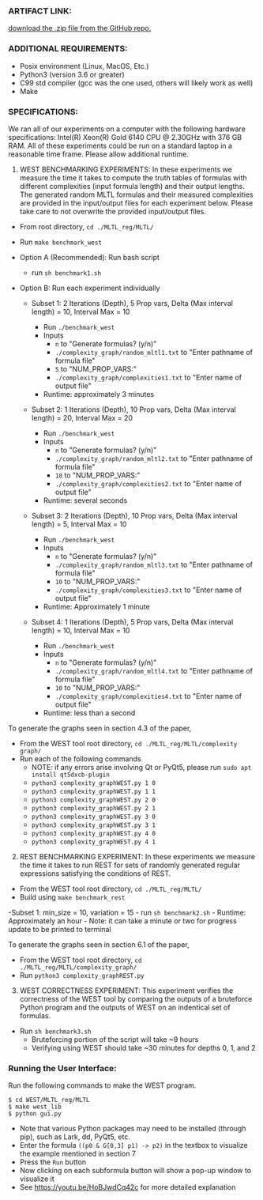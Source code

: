 ### ARTIFACT LINK:
[download the .zip file from the GitHub repo.](https://github.com/zwang271/WEST)

### ADDITIONAL REQUIREMENTS:
- Posix environment (Linux, MacOS, Etc.)
- Python3 (version 3.6 or greater)
- C99 std compiler (gcc was the one used, others will likely work as well)
- Make

### SPECIFICATIONS:
We ran all of our experiments on a computer with the following hardware specifications: Intel(R) Xeon(R) Gold 6140 CPU @ 2.30GHz with 376 GB RAM.
All of these experiments could be run on a standard laptop in a reasonable time frame. Please allow additional runtime.

1. WEST BENCHMARKING EXPERIMENTS: 
In these experiments we measure the time it takes to compute the truth tables of formulas with different complexities (input formula length) and their output lengths. The generated random MLTL formulas and their measured complexities are provided in the input/output files for each experiment below. Please take care to not overwrite the provided input/output files.
  - From root directory, `cd ./MLTL_reg/MLTL/`
  - Run `make benchmark_west`
  
  - Option A (Recommended): Run bash script
  	- run `sh benchmark1.sh`

  - Option B: Run each experiment individually
	- Subset 1: 2 Iterations (Depth), 5 Prop vars, Delta (Max interval length) = 10, Interval Max = 10
		- Run `./benchmark_west`
		- Inputs
			- `n` to "Generate formulas? (y/n)"
			- `./complexity_graph/random_mltl1.txt` to "Enter pathname of formula file"
			- `5` to "NUM_PROP_VARS:"
			- `./complexity_graph/complexities1.txt` to "Enter name of output file"
		- Runtime: approximately 3 minutes

	- Subset 2: 1 Iterations (Depth), 10 Prop vars, Delta (Max interval length) = 20, Interval Max = 20
		- Run `./benchmark_west`
		- Inputs
			- `n` to "Generate formulas? (y/n)"
			- `./complexity_graph/random_mltl2.txt` to "Enter pathname of formula file"
			- `10` to "NUM_PROP_VARS:"
			- `./complexity_graph/complexities2.txt` to "Enter name of output file"
		- Runtime: several seconds

	- Subset 3: 2 Iterations (Depth), 10 Prop vars, Delta (Max interval length) = 5, Interval Max = 10
		- Run `./benchmark_west`
		- Inputs
			- `n` to "Generate formulas? (y/n)"
			- `./complexity_graph/random_mltl3.txt` to "Enter pathname of formula file"
			- `10` to "NUM_PROP_VARS:"
			- `./complexity_graph/complexities3.txt` to "Enter name of output file"
		- Runtime: Approximately 1 minute

	- Subset 4: 1 Iterations (Depth), 5 Prop vars, Delta (Max interval length) = 10, Interval Max = 10
		- Run `./benchmark_west`
		- Inputs
			- `n` to "Generate formulas? (y/n)"
			- `./complexity_graph/random_mltl4.txt` to "Enter pathname of formula file"
			- `10` to "NUM_PROP_VARS:"
			- `./complexity_graph/complexities4.txt` to "Enter name of output file"
		- Runtime: less than a second

  To generate the graphs seen in
  section 4.3 of the paper, 
  - From the WEST tool root directory, `cd ./MLTL_reg/MLTL/complexity graph/`
  - Run each of the following commands
	- NOTE: if any errors arise involving Qt or PyQt5, please run `sudo apt install qt5dxcb-plugin`
  	- `python3 complexity_graphWEST.py 1 0`
	- `python3 complexity_graphWEST.py 1 1`
	- `python3 complexity_graphWEST.py 2 0`
	- `python3 complexity_graphWEST.py 2 1`
	- `python3 complexity_graphWEST.py 3 0`
	- `python3 complexity_graphWEST.py 3 1`
	- `python3 complexity_graphWEST.py 4 0`
	- `python3 complexity_graphWEST.py 4 1`
 
2. REST BENCHMARKING EXPERIMENT:
 In these experiments we measure the time it takes to run REST for sets of randomly generated regular expressions satisfying the conditions of REST.
  - From the WEST tool root directory, `cd ./MLTL_reg/MLTL/`
  - Build using `make benchmark_rest`
  
  -Subset 1: min_size = 10, variation = 15
 	- run `sh benchmark2.sh`
	- Runtime: Approximately an hour
		- Note: it can take a minute or two for progress update to be printed to terminal
	
 To generate the graphs seen in section 6.1 of the paper, 
  - From the WEST tool root directory, `cd ./MLTL_reg/MLTL/complexity_graph/`
  - Run `python3 complexity_graphREST.py`

3. WEST CORRECTNESS EXPERIMENT: 
  This experiment verifies the correctness of the WEST tool by comparing the outputs of a bruteforce Python program and the outputs of WEST on an indentical set of formulas. 
  - Run `sh benchmark3.sh`
	- Bruteforcing portion of the script will take ~9 hours
	- Verifying using WEST should take ~30 minutes for depths 0, 1, and 2


### Running the User Interface:

Run the following commands to make the WEST program.
  ```
  $ cd WEST/MLTL_reg/MLTL
  $ make west_lib
  $ python gui.py
  ```
- Note that various Python packages may need to be installed (through pip), such as Lark, dd, PyQt5, etc.
- Enter the formula `((p0 & G[0,3] p1) -> p2)` in the textbox to visualize the example mentioned in section 7
- Press the `Run` button
- Now clicking on each subformula button will show a pop-up window to visualize it
- See https://youtu.be/HoBJwdCq42c for more detailed explanation

